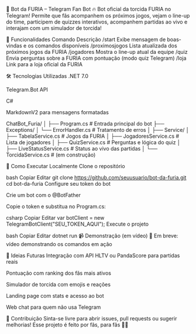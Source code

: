 🦾 Bot da FURIA – Telegram Fan Bot
🔥 Bot oficial da torcida FURIA no Telegram!
Permite que fãs acompanhem os próximos jogos, vejam o line-up do time, participem de quizzes interativos, acompanhem partidas ao vivo e interajam com um simulador de torcida!

🚀 Funcionalidades
Comando	Descrição
/start	Exibe mensagem de boas-vindas e os comandos disponíveis
/proximosjogos	Lista atualizada dos próximos jogos da FURIA
/jogadores	Mostra o line-up atual da equipe
/quiz	Envia perguntas sobre a FURIA com pontuação (modo quiz Telegram)
/loja	Link para a loja oficial da FURIA

🛠️ Tecnologias Utilizadas
.NET 7.0

Telegram.Bot API

C#

MarkdownV2 para mensagens formatadas

ChatBot_Furia/
│
├── Program.cs                   # Entrada principal do bot
├── Exceptions/
│   └── ErrorHandler.cs         # Tratamento de erros
│
├── Service/
│   ├── TabelaService.cs        # Jogos da FURIA
│   ├── JogadoresService.cs     # Lista de jogadores
│   ├── QuizService.cs          # Perguntas e lógica do quiz
│   ├── LiveStatusService.cs    # Status ao vivo das partidas
│   └── TorcidaService.cs       # (em construção)

🧪 Como Executar Localmente
Clone o repositório

bash
Copiar
Editar
git clone https://github.com/seuusuario/bot-da-furia.git
cd bot-da-furia
Configure seu token do bot

Crie um bot com o @BotFather

Copie o token e substitua no Program.cs:

csharp
Copiar
Editar
var botClient = new TelegramBotClient("SEU_TOKEN_AQUI");
Execute o projeto

bash
Copiar
Editar
dotnet run
📹 Demonstração (em vídeo)
🎥 Em breve: vídeo demonstrando os comandos em ação

🧠 Ideias Futuras
Integração com API HLTV ou PandaScore para partidas reais

Pontuação com ranking dos fãs mais ativos

Simulador de torcida com emojis e reações

Landing page com stats e acesso ao bot

Web chat para quem não usa Telegram

🤝 Contribuição
Sinta-se livre para abrir issues, pull requests ou sugerir melhorias!
Esse projeto é feito por fãs, para fãs 💜🖤
